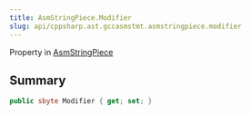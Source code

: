 ```yaml
---
title: AsmStringPiece.Modifier
slug: api/cppsharp.ast.gccasmstmt.asmstringpiece.modifier
---
```

Property in [AsmStringPiece](/api/cppsharp/ast/gccasmstmt/asmstringpiece)

## Summary



```csharp
public sbyte Modifier { get; set; }
```

